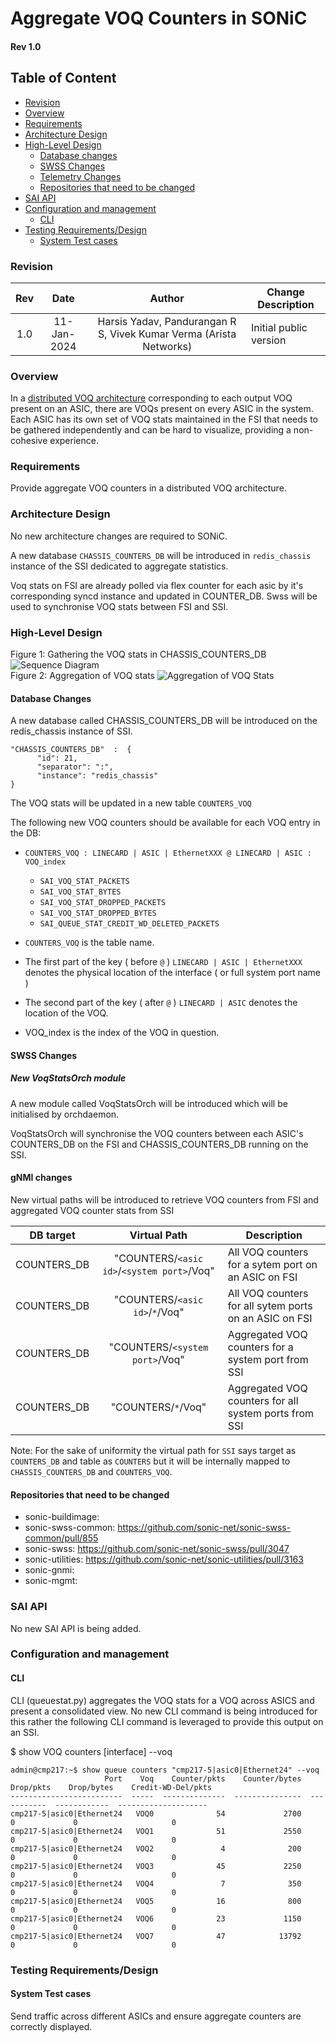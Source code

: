 


# Aggregate VOQ Counters in SONiC #
#### Rev 1.0

## Table of Content 
   * [Revision](#revision)
   * [Overview](#overview)
   * [Requirements](#requirements)
   * [Architecture Design](#architecture-design)
   * [High-Level Design](#high-level-design)
      * [Database changes](#database-changes)
      * [SWSS Changes](#swss-changes)
      * [Telemetry Changes](#gnmi-changes)
      * [Repositories that need to be changed](#repositories-that-need-to-be-changed)
   * [SAI API](#sai-api)
   * [Configuration and management](#configuration-and-management)
      * [CLI](#cli)
   * [Testing Requirements/Design](#testing-requirementsdesign)
      * [System Test cases](#system-test-cases)  

### Revision 
| Rev |     Date    |       Author                                                                       | Change Description                |
|:---:|:-----------:|:----------------------------------------------------------------------------------:|-----------------------------------|
| 1.0 | 11-Jan-2024 | Harsis Yadav, Pandurangan R S, Vivek Kumar Verma (Arista Networks)               | Initial public version            | 

### Overview 

In a [distributed VOQ architecture](https://github.com/sonic-net/SONiC/blob/master/doc/voq/architecture.md) corresponding to each output VOQ present on an ASIC, there are VOQs present on every ASIC in the system. Each ASIC has its own set of VOQ stats maintained in the FSI that needs to be gathered independently and can be hard to visualize, providing a non-cohesive experience.

### Requirements

Provide aggregate VOQ counters in a distributed VOQ architecture.

### Architecture Design 

No new architecture changes are required to SONiC. 

A new database `CHASSIS_COUNTERS_DB` will be introduced in `redis_chassis` instance of the SSI dedicated to aggregate statistics.

Voq stats on FSI are already polled via flex counter for each asic by it's corresponding syncd instance and updated in COUNTER_DB. Swss will be used to synchronise VOQ stats between FSI and SSI.

### High-Level Design

Figure 1: Gathering the VOQ stats in CHASSIS_COUNTERS_DB 
![Sequence Diagram](images/agg_voq_seq_diagram.png "Figure 1: Sequence Diagram")  
Figure 2: Aggregation of VOQ stats
![Aggregation of VOQ Stats](images/voq_cli.png "Figure 2: Aggregation of VOQ Stats")


#### Database Changes
A new database called CHASSIS_COUNTERS_DB will be introduced on the redis_chassis instance of SSI.

```
"CHASSIS_COUNTERS_DB"  :  {
	  "id": 21,
	  "separator": ":",
	  "instance": "redis_chassis"
}
```

The VOQ stats will be updated in a new table `COUNTERS_VOQ`

The following new VOQ counters should be available for each VOQ entry in the DB:
   * `COUNTERS_VOQ : LINECARD | ASIC | EthernetXXX @ LINECARD | ASIC : VOQ_index`
     * `SAI_VOQ_STAT_PACKETS`
     * `SAI_VOQ_STAT_BYTES`
     * `SAI_VOQ_STAT_DROPPED_PACKETS`
     * `SAI_VOQ_STAT_DROPPED_BYTES`
     * `SAI_QUEUE_STAT_CREDIT_WD_DELETED_PACKETS`

   * `COUNTERS_VOQ` is the table name.
   * The first part of the key ( before `@` ) `LINECARD | ASIC | EthernetXXX` denotes the physical location of the interface ( or full system port name )
   * The second part of the key ( after `@` ) `LINECARD | ASIC` denotes the location of the VOQ.
   * VOQ_index is the index of the VOQ in question.
        
#### SWSS Changes
##### New VoqStatsOrch module
A new module called VoqStatsOrch will be introduced which will be initialised by orchdaemon.

VoqStatsOrch will synchronise the VOQ counters between each ASIC's COUNTERS_DB on the FSI and CHASSIS_COUNTERS_DB running on the SSI.

#### gNMI changes
New virtual paths will be introduced to retrieve VOQ counters from FSI and aggregated VOQ counter stats from SSI

|  DB target|   Virtual Path  |     Description|
|  ----     |:----:| ----|
|COUNTERS_DB | "COUNTERS/``<asic id>``/``<system port>``/Voq"|  All VOQ counters for a sytem port on an ASIC on FSI
|COUNTERS_DB | "COUNTERS/``<asic id>``/``*``/Voq"|  All VOQ counters for all sytem ports on an ASIC on FSI
|COUNTERS_DB | "COUNTERS/``<system port>``/Voq"|  Aggregated VOQ counters for a system port from SSI
|COUNTERS_DB | "COUNTERS/``*``/Voq"|  Aggregated VOQ counters for all system ports from SSI

Note: For the sake of uniformity the virtual path for `SSI` says target as `COUNTERS_DB` and table as `COUNTERS` but it will be internally mapped to `CHASSIS_COUNTERS_DB` and `COUNTERS_VOQ`.

#### Repositories that need to be changed
   * sonic-buildimage: 
   * sonic-swss-common: https://github.com/sonic-net/sonic-swss-common/pull/855
   * sonic-swss: https://github.com/sonic-net/sonic-swss/pull/3047
   * sonic-utilities: https://github.com/sonic-net/sonic-utilities/pull/3163
   * sonic-gnmi: 
   * sonic-mgmt: 

### SAI API 
No new SAI API is being added. 

### Configuration and management 
#### CLI
CLI (queuestat.py) aggregates the VOQ stats for a VOQ across ASICS and present a consolidated view. No new CLI command is being introduced for this rather the following CLI command is leveraged to provide this output on an SSI.

$ show VOQ counters [interface] --voq
```
admin@cmp217:~$ show queue counters "cmp217-5|asic0|Ethernet24" --voq
                     Port    Voq    Counter/pkts    Counter/bytes    Drop/pkts    Drop/bytes    Credit-WD-Del/pkts
-------------------------  -----  --------------  ---------------  -----------  ------------  --------------------
cmp217-5|asic0|Ethernet24   VOQ0              54             2700            0             0                     0
cmp217-5|asic0|Ethernet24   VOQ1              51             2550            0             0                     0
cmp217-5|asic0|Ethernet24   VOQ2               4              200            0             0                     0
cmp217-5|asic0|Ethernet24   VOQ3              45             2250            0             0                     0
cmp217-5|asic0|Ethernet24   VOQ4               7              350            0             0                     0
cmp217-5|asic0|Ethernet24   VOQ5              16              800            0             0                     0
cmp217-5|asic0|Ethernet24   VOQ6              23             1150            0             0                     0
cmp217-5|asic0|Ethernet24   VOQ7              47            13792            0             0                     0
```

### Testing Requirements/Design  
#### System Test cases
Send traffic across different ASICs and ensure aggregate counters are correctly displayed.
